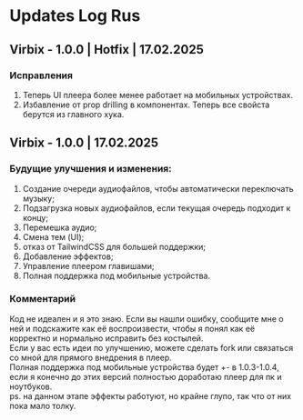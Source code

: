 # Updates Log Rus

## Virbix - 1.0.0 | Hotfix | 17.02.2025

### Исправления
1. Теперь UI плеера более менее работает на мобильных устройствах.
2. Избавление от prop drilling в компонентах. Теперь все свойста берутся из главного хука.

## Virbix - 1.0.0 | 17.02.2025

### Будущие улучшения и изменения:
1. Создание очереди аудиофайлов, чтобы автоматически переключать музыку;
2. Подзагрузка новых аудиофайлов, если текущая очередь подходит к концу;
3. Перемешка аудио;
4. Смена тем (UI);
5. отказ от TailwindCSS для большей поддержки;
6. Добавление эффектов;
7. Управление плеером главишами;
8. Полная поддержка под мобильные устройства.

### Комментарий
Код не идеален и я это знаю.
Если вы нашли ошибку, сообщите мне о ней и подскажите как её воспроизвести, чтобы я понял как её корректно и нормально исправить без костылей. </br>
Если у вас есть идеи по улучшению, можете сделать fork или связаться со мной для прямого внедрения в плеер. </br>
Полная поддержка под мобильные устройства будет +- в 1.0.3-1.0.4, если я конечно до этих версий полностью доработаю плеер для пк и ноутбуков. </br>
ps. на данном этапе эффекты работуют, но крайне глупо, так что от них пока мало толку. </br>